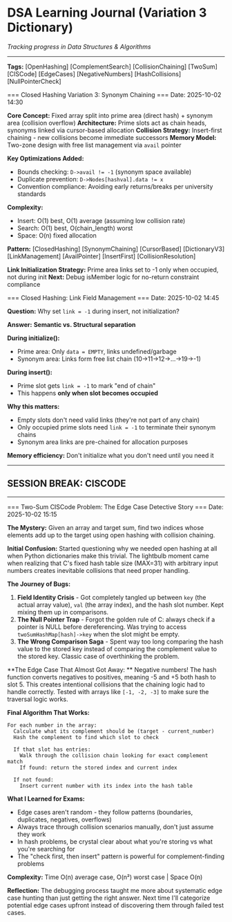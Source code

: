 # DSA Learning Journal (Variation 3 Dictionary)

*Tracking progress in Data Structures & Algorithms*



---

**Tags:** [OpenHashing] [ComplementSearch] [CollisionChaining] [TwoSum] [CISCode] [EdgeCases] [NegativeNumbers] [HashCollisions] [NullPointerCheck] 

=== Closed Hashing Variation 3: Synonym Chaining ===
Date: 2025-10-02 14:30

**Core Concept:** Fixed array split into prime area (direct hash) + synonym area (collision overflow)
**Architecture:** Prime slots act as chain heads, synonyms linked via cursor-based allocation
**Collision Strategy:** Insert-first chaining - new collisions become immediate successors
**Memory Model:** Two-zone design with free list management via `avail` pointer

**Key Optimizations Added:**

- Bounds checking: `D->avail != -1` (synonym space available)
- Duplicate prevention: `D->Nodes[hashval].data != x`
- Convention compliance: Avoiding early returns/breaks per university standards

**Complexity:**

- Insert: O(1) best, O(1) average (assuming low collision rate)
- Search: O(1) best, O(chain_length) worst
- Space: O(n) fixed allocation

**Pattern:** [ClosedHashing] [SynonymChaining] [CursorBased] [DictionaryV3] [LinkManagement] [AvailPointer] [InsertFirst] [CollisionResolution]

**Link Initialization Strategy:** Prime area links set to -1 only when occupied, not during init
**Next:** Debug isMember logic for no-return constraint compliance

=== Closed Hashing: Link Field Management ===
Date: 2025-10-02 14:45

**Question:** Why set `link = -1` during insert, not initialization?

**Answer:** **Semantic vs. Structural separation**

**During initialize():**

- Prime area: Only `data = EMPTY`, links undefined/garbage
- Synonym area: Links form free list chain (10→11→12→...→19→-1)

**During insert():**

- Prime slot gets `link = -1` to mark "end of chain"
- This happens **only when slot becomes occupied**

**Why this matters:**

- Empty slots don't need valid links (they're not part of any chain)
- Only occupied prime slots need `link = -1` to terminate their synonym chains
- Synonym area links are pre-chained for allocation purposes

**Memory efficiency:** Don't initialize what you don't need until you need it

---

## SESSION BREAK: CISCODE

---

=== Two-Sum CISCode Problem: The Edge Case Detective Story ===
Date: 2025-10-02 15:15

**The Mystery:** Given an array and target sum, find two indices whose elements add up to the target using open hashing with collision chaining.

**Initial Confusion:** Started questioning why we needed open hashing at all when Python dictionaries make this trivial. The lightbulb moment came when realizing that C's fixed hash table size (MAX=31) with arbitrary input numbers creates inevitable collisions that need proper handling.

**The Journey of Bugs:**

1. **Field Identity Crisis** - Got completely tangled up between `key` (the actual array value), `val` (the array index), and the hash slot number. Kept mixing them up in comparisons.
2. **The Null Pointer Trap** - Forgot the golden rule of C: always check if a pointer is NULL before dereferencing. Was trying to access `twoSumHashMap[hash]->key` when the slot might be empty.
3. **The Wrong Comparison Saga** - Spent way too long comparing the hash value to the stored key instead of comparing the complement value to the stored key. Classic case of overthinking the problem.

**The Edge Case That Almost Got Away:	**
Negative numbers! The hash function converts negatives to positives, meaning -5 and +5 both hash to slot 5. This creates intentional collisions that the chaining logic had to handle correctly. Tested with arrays like `[-1, -2, -3]` to make sure the traversal logic works.

**Final Algorithm That Works:**

```
For each number in the array:
  Calculate what its complement should be (target - current_number)
  Hash the complement to find which slot to check
  
  If that slot has entries:
    Walk through the collision chain looking for exact complement match
    If found: return the stored index and current index
  
  If not found:
    Insert current number with its index into the hash table
```

**What I Learned for Exams:**

- Edge cases aren't random - they follow patterns (boundaries, duplicates, negatives, overflows)
- Always trace through collision scenarios manually, don't just assume they work
- In hash problems, be crystal clear about what you're storing vs what you're searching for
- The "check first, then insert" pattern is powerful for complement-finding problems

**Complexity:** Time O(n) average case, O(n²) worst case | Space O(n)


**Reflection:** The debugging process taught me more about systematic edge case hunting than just getting the right answer. Next time I'll categorize potential edge cases upfront instead of discovering them through failed test cases.

